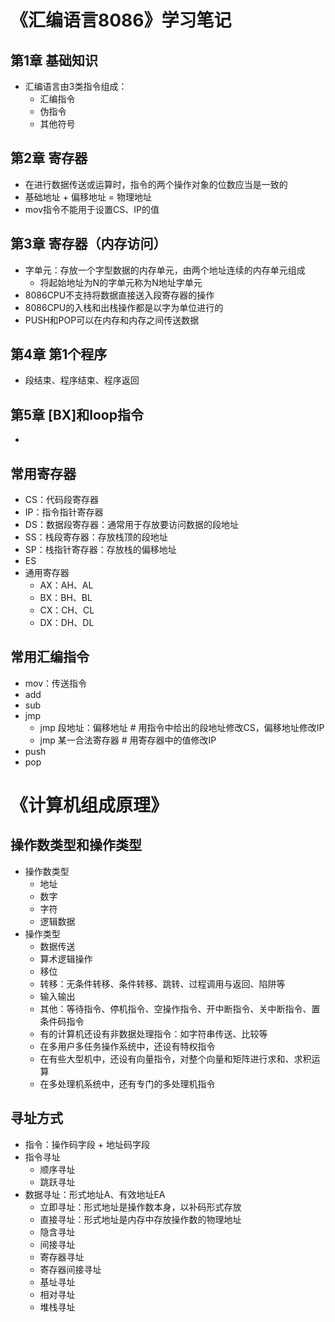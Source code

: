 # 《汇编语言8086》学习笔记
## 第1章 基础知识
- 汇编语言由3类指令组成：
	- 汇编指令
	- 伪指令
	- 其他符号

## 第2章 寄存器
- 在进行数据传送或运算时，指令的两个操作对象的位数应当是一致的
- 基础地址 + 偏移地址 =  物理地址
- mov指令不能用于设置CS、IP的值

## 第3章 寄存器（内存访问）
- 字单元：存放一个字型数据的内存单元，由两个地址连续的内存单元组成
	- 将起始地址为N的字单元称为N地址字单元
- 8086CPU不支持将数据直接送入段寄存器的操作
- 8086CPU的入栈和出栈操作都是以字为单位进行的
- PUSH和POP可以在内存和内存之间传送数据

## 第4章 第1个程序
- 段结束、程序结束、程序返回

## 第5章 [BX]和loop指令
- 



## 常用寄存器
- CS：代码段寄存器
- IP：指令指针寄存器
- DS：数据段寄存器：通常用于存放要访问数据的段地址
- SS：栈段寄存器：存放栈顶的段地址
- SP：栈指针寄存器：存放栈的偏移地址
- ES
- 通用寄存器
	- AX：AH、AL
	- BX：BH、BL
	- CX：CH、CL
	- DX：DH、DL

## 常用汇编指令
- mov：传送指令
- add
- sub
- jmp
	- jmp 段地址：偏移地址	# 用指令中给出的段地址修改CS，偏移地址修改IP
	- jmp 某一合法寄存器 		# 用寄存器中的值修改IP
- push
- pop

# 《计算机组成原理》
## 操作数类型和操作类型
- 操作数类型
	- 地址
	- 数字
	- 字符
	- 逻辑数据
- 操作类型
	- 数据传送
	- 算术逻辑操作
	- 移位
	- 转移：无条件转移、条件转移、跳转、过程调用与返回、陷阱等
	- 输入输出
	- 其他：等待指令、停机指令、空操作指令、开中断指令、关中断指令、置条件码指令
	- 有的计算机还设有非数据处理指令：如字符串传送、比较等
	- 在多用户多任务操作系统中，还设有特权指令
	- 在有些大型机中，还设有向量指令，对整个向量和矩阵进行求和、求积运算
	- 在多处理机系统中，还有专门的多处理机指令
		

## 寻址方式
- 指令：操作码字段 + 地址码字段
- 指令寻址
	- 顺序寻址
	- 跳跃寻址
- 数据寻址：形式地址A、有效地址EA
	- 立即寻址：形式地址是操作数本身，以补码形式存放
	- 直接寻址：形式地址是内存中存放操作数的物理地址
	- 隐含寻址
	- 间接寻址
	- 寄存器寻址
	- 寄存器间接寻址
	- 基址寻址
	- 相对寻址
	- 堆栈寻址